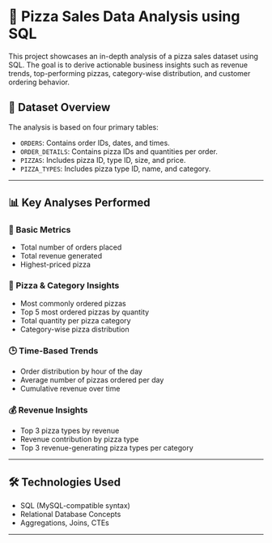 # 🍕 Pizza Sales Data Analysis using SQL

This project showcases an in-depth analysis of a pizza sales dataset using SQL. The goal is to derive actionable business insights such as revenue trends, top-performing pizzas, category-wise distribution, and customer ordering behavior.

## 📁 Dataset Overview

The analysis is based on four primary tables:

- `ORDERS`: Contains order IDs, dates, and times.
- `ORDER_DETAILS`: Contains pizza IDs and quantities per order.
- `PIZZAS`: Includes pizza ID, type ID, size, and price.
- `PIZZA_TYPES`: Includes pizza type ID, name, and category.

---

## 📊 Key Analyses Performed

### 🔢 Basic Metrics
- Total number of orders placed
- Total revenue generated
- Highest-priced pizza

### 🍕 Pizza & Category Insights
- Most commonly ordered pizzas
- Top 5 most ordered pizzas by quantity
- Total quantity per pizza category
- Category-wise pizza distribution

### 🕒 Time-Based Trends
- Order distribution by hour of the day
- Average number of pizzas ordered per day
- Cumulative revenue over time

### 💰 Revenue Insights
- Top 3 pizza types by revenue
- Revenue contribution by pizza type
- Top 3 revenue-generating pizza types per category

---

## 🛠️ Technologies Used

- SQL (MySQL-compatible syntax)
- Relational Database Concepts
- Aggregations, Joins, CTEs

---

